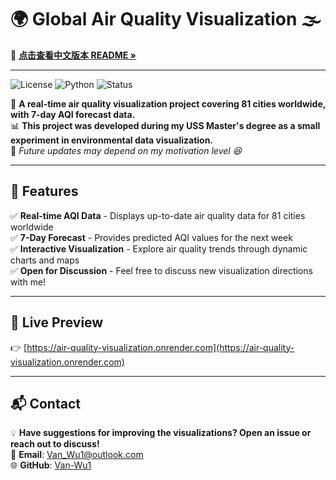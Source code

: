 # 🌍 Global Air Quality Visualization 🌫️

📖 **[点击查看中文版本 README »](readme.zh.md)**

---

![License](https://img.shields.io/badge/License-MIT-green.svg)
![Python](https://img.shields.io/badge/Python-3.8+-blue.svg)
![Status](https://img.shields.io/badge/Status-Active-brightgreen.svg)

🚀 **A real-time air quality visualization project covering 81 cities worldwide, with 7-day AQI forecast data.**  
📊 **This project was developed during my USS Master's degree as a small experiment in environmental data visualization.**  
🌱 *Future updates may depend on my motivation level 😆*

---

## 🌟 Features

✅ **Real-time AQI Data** - Displays up-to-date air quality data for 81 cities worldwide  
✅ **7-Day Forecast** - Provides predicted AQI values for the next week  
✅ **Interactive Visualization** - Explore air quality trends through dynamic charts and maps  
✅ **Open for Discussion** - Feel free to discuss new visualization directions with me!

---

## 🔗 Live Preview

👉 [https://air-quality-visualization.onrender.com](https://air-quality-visualization.onrender.com)

---

## 📬 Contact

💡 **Have suggestions for improving the visualizations? Open an issue or reach out to discuss!**  
📧 **Email**: Van_Wu1@outlook.com  
🌐 **GitHub**: [Van-Wu1](https://github.com/Van-Wu1)
